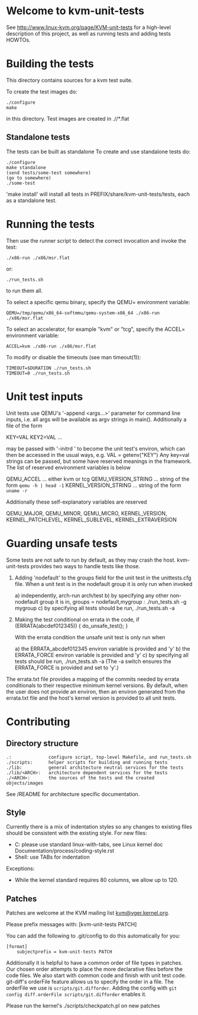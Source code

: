 # Welcome to kvm-unit-tests

See http://www.linux-kvm.org/page/KVM-unit-tests for a high-level
description of this project, as well as running tests and adding
tests HOWTOs.

# Building the tests

This directory contains sources for a kvm test suite.

To create the test images do:

    ./configure
    make

in this directory. Test images are created in ./<ARCH>/*.flat

## Standalone tests

The tests can be built as standalone
To create and use standalone tests do:

    ./configure
    make standalone
    (send tests/some-test somewhere)
    (go to somewhere)
    ./some-test

'make install' will install all tests in PREFIX/share/kvm-unit-tests/tests,
each as a standalone test.


# Running the tests

Then use the runner script to detect the correct invocation and
invoke the test:

    ./x86-run ./x86/msr.flat
or:

    ./run_tests.sh

to run them all.

To select a specific qemu binary, specify the QEMU=<path>
environment variable:

    QEMU=/tmp/qemu/x86_64-softmmu/qemu-system-x86_64 ./x86-run ./x86/msr.flat

To select an accelerator, for example "kvm" or "tcg", specify the
ACCEL=<name> environment variable:

    ACCEL=kvm ./x86-run ./x86/msr.flat

To modify or disable the timeouts (see man timeout(1)):

    TIMEOUT=$DURATION ./run_tests.sh
    TIMEOUT=0 ./run_tests.sh

# Unit test inputs

Unit tests use QEMU's '-append <args...>' parameter for command line
inputs, i.e. all args will be available as argv strings in main().
Additionally a file of the form

KEY=VAL
KEY2=VAL
...

may be passed with '-initrd <file>' to become the unit test's environ,
which can then be accessed in the usual ways, e.g. VAL = getenv("KEY")
Any key=val strings can be passed, but some have reserved meanings in
the framework. The list of reserved environment variables is below

 QEMU_ACCEL            ... either kvm or tcg
 QEMU_VERSION_STRING   ... string of the form `qemu -h | head -1`
 KERNEL_VERSION_STRING ... string of the form `uname -r`

Additionally these self-explanatory variables are reserved

 QEMU_MAJOR, QEMU_MINOR, QEMU_MICRO, KERNEL_VERSION, KERNEL_PATCHLEVEL,
 KERNEL_SUBLEVEL, KERNEL_EXTRAVERSION

# Guarding unsafe tests

Some tests are not safe to run by default, as they may crash the
host. kvm-unit-tests provides two ways to handle tests like those.

 1) Adding 'nodefault' to the groups field for the unit test in the
    unittests.cfg file. When a unit test is in the nodefault group
    it is only run when invoked

    a) independently, arch-run arch/test
    b) by specifying any other non-nodefault group it is in,
       groups = nodefault,mygroup : ./run_tests.sh -g mygroup
    c) by specifying all tests should be run, ./run_tests.sh -a

 2) Making the test conditional on errata in the code,
    if (ERRATA(abcdef012345)) {
        do_unsafe_test();
    }

    With the errata condition the unsafe unit test is only run
    when

    a) the ERRATA_abcdef012345 environ variable is provided and 'y'
    b) the ERRATA_FORCE environ variable is provided and 'y'
    c) by specifying all tests should be run, ./run_tests.sh -a
       (The -a switch ensures the ERRATA_FORCE is provided and set
        to 'y'.)

The errata.txt file provides a mapping of the commits needed by errata
conditionals to their respective minimum kernel versions. By default,
when the user does not provide an environ, then an environ generated
from the errata.txt file and the host's kernel version is provided to
all unit tests.

# Contributing

## Directory structure

    .:				configure script, top-level Makefile, and run_tests.sh
    ./scripts:		helper scripts for building and running tests
    ./lib:			general architecture neutral services for the tests
    ./lib/<ARCH>:	architecture dependent services for the tests
    ./<ARCH>:		the sources of the tests and the created objects/images

See <ARCH>/README for architecture specific documentation.

## Style

Currently there is a mix of indentation styles so any changes to
existing files should be consistent with the existing style. For new
files:

  - C: please use standard linux-with-tabs, see Linux kernel
    doc Documentation/process/coding-style.rst
  - Shell: use TABs for indentation

Exceptions:

  - While the kernel standard requires 80 columns, we allow up to 120.

## Patches

Patches are welcome at the KVM mailing list <kvm@vger.kernel.org>.

Please prefix messages with: [kvm-unit-tests PATCH]

You can add the following to .git/config to do this automatically for you:

    [format]
        subjectprefix = kvm-unit-tests PATCH

Additionally it is helpful to have a common order of file types in
patches. Our chosen order attempts to place the more declarative files
before the code files. We also start with common code and finish with
unit test code. git-diff's orderFile feature allows us to specify the
order in a file. The orderFile we use is `scripts/git.difforder`.
Adding the config with `git config diff.orderFile
scripts/git.difforder` enables it.

Please run the kernel's ./scripts/checkpatch.pl on new patches
